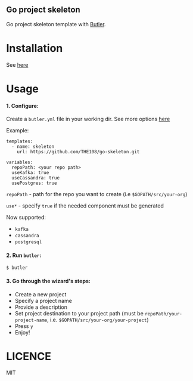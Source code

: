 Go project skeleton
-------------------

Go project skeleton template with [Butler](https://github.com/netzkern/butler).

Installation
============

See [here](https://github.com/netzkern/butler#usage)

Usage
=====

#### 1. Configure:

Create a `butler.yml` file in your working dir. See more options [here](https://github.com/netzkern/butler/blob/master/docs/config.md#config-places)

Example:
```
templates:
  - name: skeleton
    url: https://github.com/THE108/go-skeleton.git

variables:
  repoPath: <your repo path>
  useKafka: true
  useCassandra: true
  usePostgres: true
```

`repoPath` - path for the repo you want to create (i.e `$GOPATH/src/your-org`)

`use*` - specify `true` if the needed component must be generated

Now supported:
 - `kafka`
 - `cassandra`
 - `postgresql`

#### 2. Run `butler`:
```
$ butler
```

#### 3. Go through the wizard's steps:
 - Create a new project
 - Specify a project name
 - Provide a description
 - Set project destination to your project path (must be `repoPath/your-project-name`, i.e. `$GOPATH/src/your-org/your-project`)
 - Press `y`
 - Enjoy!

LICENCE
=======
MIT
